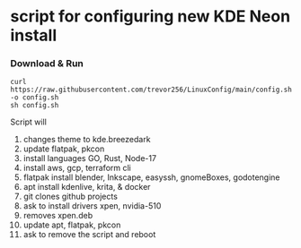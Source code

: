 # script for configuring new KDE Neon install
### Download & Run
```
curl https://raw.githubusercontent.com/trevor256/LinuxConfig/main/config.sh -o config.sh
sh config.sh
```
Script will
 1. changes theme to kde.breezedark
 2. update flatpak, pkcon
 3. install languages GO, Rust, Node-17
 4. install aws, gcp, terraform cli
 5. flatpak install blender, Inkscape, easyssh, gnomeBoxes, godotengine
 6. apt install kdenlive, krita, & docker
 8. git clones github projects
 9. ask to install drivers xpen, nvidia-510
 10. removes xpen.deb
 11. update apt, flatpak, pkcon
 12. ask to remove the script and reboot
